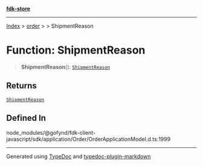 [**fdk-store**](../../../README.md)
***

[Index](../../../API.md) > [order](../../README.md) > [<internal>](../README.md) > ShipmentReason

# Function: ShipmentReason

> **ShipmentReason**(): [`ShipmentReason`](../type-aliases/type-alias.ShipmentReason.md)

## Returns

[`ShipmentReason`](../type-aliases/type-alias.ShipmentReason.md)

## Defined In

node\_modules/@gofynd/fdk-client-javascript/sdk/application/Order/OrderApplicationModel.d.ts:1999

***
Generated using [TypeDoc](https://typedoc.org/) and [typedoc-plugin-markdown](https://www.npmjs.com/package/typedoc-plugin-markdown)
